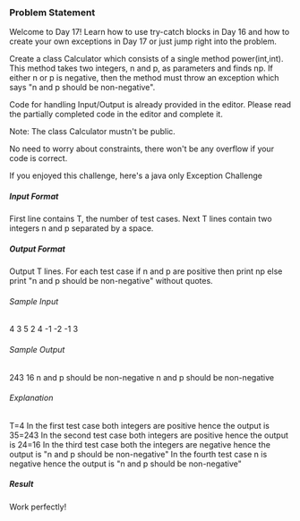 <h3>Problem Statement</h3>

Welcome to Day 17! Learn how to use try-catch blocks in Day 16 and how to create your own exceptions in Day 17 or just jump right into the problem.

Create a class Calculator which consists of a single method power(int,int). This method takes two integers, n and p, as parameters and finds np. If either n or p is negative, then the method must throw an exception which says "n and p should be non-negative".

Code for handling Input/Output is already provided in the editor. Please read the partially completed code in the editor and complete it.

Note: The class Calculator mustn't be public.

No need to worry about constraints, there won't be any overflow if your code is correct.

If you enjoyed this challenge, here's a java only Exception Challenge

<h5>Input Format</h5>

First line contains T, the number of test cases. Next T lines contain two integers n and p separated by a space.

<h5>Output Format</h5>

Output T lines. For each test case if n and p are positive then print np else print "n and p should be non-negative" without quotes.

<h6>Sample Input</h6>

4
3 5
2 4
-1 -2
-1 3

<h6>Sample Output</h6>

243
16
n and p should be non-negative
n and p should be non-negative

<h6>Explanation</h6>

T=4 
In the first test case both integers are positive hence the output is 35=243 
In the second test case both integers are positive hence the output is 24=16 
In the third test case both the integers are negative hence the output is "n and p should be non-negative" 
In the fourth test case n is negative hence the output is "n and p should be non-negative"

<h5>Result</h5>

Work perfectly!